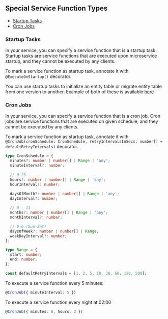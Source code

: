 ## Special Service Function Types

- [Startup Tasks](#startuptasks)
- [Cron Jobs](#cronjobs)

### <a name="startuptasks"></a> Startup Tasks
In your service, you can specify a service function that is a startup task. Startup tasks are service functions
that are executed upon microservice startup, and they cannot be executed by any clients. 

To mark a service function as startup task, annotate it with `@ExecuteOnStartup()` decorator.

You can use startup tasks to initialize an entity table or migrate entity table from one version to another.
Example of both of these is available [here](https://github.com/backk-node/backk-example-project/blob/main/src/services/tag/TagServiceImpl.ts)

### <a name="cronjobs"></a> Cron Jobs
In your service, you can specify a service function that is a cron job. Cron jobs are service functions that
are executed on given schedule, and they cannot be executed by any clients.

To mark a service function as startup task, annotate it with `@CronJob(cronSchedule: CronSchedule, retryIntervalsInSecs: number[] = defaultRetryIntervals)` decorator.

```ts
type CronSchedule = {
  minutes?: number | number[] | Range | 'any';
  minuteInterval?: number;
  
  // 0-23
  hours?: number | number[] | Range | 'any';
  hourInterval?: number;
  
  daysOfMonth?: number | number[] | Range | 'any';
  dayInterval?: number;

  // 0 - 11
  months?: number | number[] | Range | 'any';
  monthInterval?: number;

  // 0-6 (Sun-Sat)
  daysOfWeek?: number | number[] | Range;
  weekDayInterval?: number;
};

type Range = {
  start: number;
  end: number;
};

const defaultRetryIntervals = [1, 2, 5, 10, 30, 60, 120, 500];
```

To execute a service function every 5 minutes:
```ts
@CronJob({ minuteInterval: 5 })
```

To execute a service function every night at 02:00
```ts
@CronJob({ minutes: 0, hours: 2 })
```


